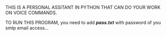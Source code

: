 THIS IS A PERSONAL ASSITANT IN PYTHON THAT CAN DO YOUR WORK ON VOICE COMMANDS.

TO RUN THIS PROGRAM, you need to add ***pass.txt*** with password of you smtp email access...
